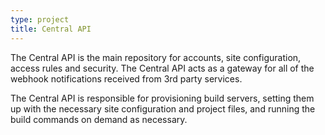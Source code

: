 ```yaml
---
type: project
title: Central API
---
```


The Central API is the main repository for accounts, site configuration,
access rules and security.  The Central API acts as a gateway for all of
the webhook notifications received from 3rd party services.

The Central API is responsible for provisioning build servers, setting
them up with the necessary site configuration and project files, and
running the build commands on demand as necessary.
